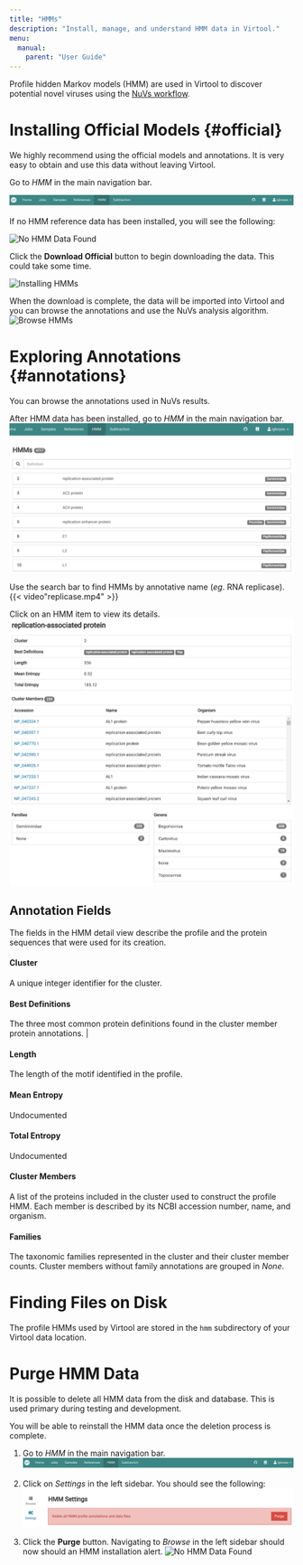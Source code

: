 ```yaml
---
title: "HMMs"
description: "Install, manage, and understand HMM data in Virtool."
menu:
  manual:
    parent: "User Guide"
---
```


Profile hidden Markov models (HMM) are used in Virtool to discover potential novel viruses using the [NuVs workflow](/docs/manual/sci_nuvs).

# Installing Official Models {#official}

We highly recommend using the official models and annotations. It is very easy to obtain and use this data without leaving Virtool.

Go to _HMM_ in the main navigation bar.

   ![HHM in Main Navigation Bar](nav.png)

If no HMM reference data has been installed, you will see the following:

   ![No HMM Data Found](/docs/manual/tut_hmms/no_data.png)

Click the **Download Official** button to begin downloading the data. This could take some time.

   ![Installing HMMs](/docs/manual/tut_hmms/installing.png)

When the download is complete, the data will be imported into Virtool and you can browse the annotations and use the NuVs analysis algorithm.
   ![Browse HMMs](/docs/manual/tut_hmms/top.png)

# Exploring Annotations {#annotations}

You can browse the annotations used in NuVs results.

After HMM data has been installed, go to _HMM_ in the main navigation bar.
   ![Browse HMMs](browse.png)

Use the search bar to find HMMs by annotative name (_eg_. RNA replicase).
   {{< video"replicase.mp4" >}}

Click on an HMM item to view its details.
   ![Browse HMMs](detail.png)

## Annotation Fields

The fields in the HMM detail view describe the profile and the protein sequences that were used for its creation.

#### Cluster

A unique integer identifier for the cluster.

#### Best Definitions

The three most common protein definitions found in the cluster member protein annotations. |

#### Length

The length of the motif identified in the profile.

#### Mean Entropy

Undocumented

#### Total Entropy

Undocumented

#### Cluster Members

A list of the proteins included in the cluster used to construct the profile HMM. Each member is described by its NCBI accession number, name, and organism.

#### Families

The taxonomic families represented in the cluster and their cluster member counts. Cluster members without family annotations are grouped in _None_.

# Finding Files on Disk

The profile HMMs used by Virtool are stored in the `hmm` subdirectory of your Virtool data location.

# Purge HMM Data

It is possible to delete all HMM data from the disk and database. This is used primary during testing and development.

You will be able to reinstall the HMM data once the deletion process is complete.

1. Go to _HMM_ in the main navigation bar.
   ![HMM Navigation Bar](nav.png)

2. Click on _Settings_ in the left sidebar. You should see the following:
   ![Purge in Settings](purge.png)

3. Click the **Purge** button. Navigating to _Browse_ in the left sidebar should now should an HMM installation alert.
   ![No HMM Data Found](/docs/manual/tut_hmms/no_data.png)
